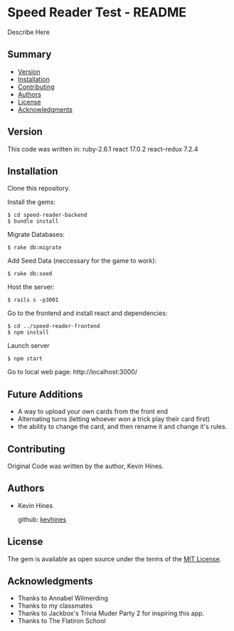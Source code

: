 # Speed Reader Test - README

Describe Here

## Summary

  - [Version](#Version)
  - [Installation](#Installation)
  - [Contributing](#contributing)
  - [Authors](#authors)
  - [License](#license)
  - [Acknowledgments](#acknowledgments)

## Version

This code was written in:
ruby-2.6.1 
react 17.0.2
react-redux 7.2.4

## Installation

Clone this repository.

Install the gems:

    $ cd speed-reader-backend
    $ bundle install

Migrate Databases:
    
    $ rake db:migrate

Add Seed Data (neccessary for the game to work):

    $ rake db:seed

Host the server:

    $ rails s -p3001

Go to the frontend and install react and dependencies:

    $ cd ../speed-reader-frontend
    $ npm install

Launch server

    $ npm start

Go to local web page: http://localhost:3000/

## Future Additions

- A way to upload your own cards from the front end
- Alternating turns (letting whoever won a trick play their card first)
- the ability to change the card, and then rename it and change it's rules.

## Contributing

Original Code was written by the author, Kevin Hines.

## Authors

  - Kevin Hines

    github: [kevhines](https://github.com/kevhines/)

## License

The gem is available as open source under the terms of the [MIT License](LICENSE.md).

## Acknowledgments

- Thanks to Annabel Wilmerding
- Thanks to my classmates
- Thanks to Jackbox's Trivia Muder Party 2 for inspiring this app.
- Thanks to The Flatiron School